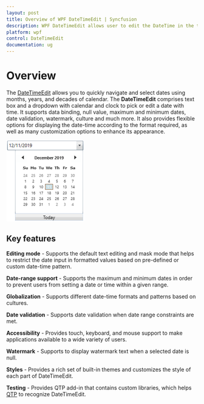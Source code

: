 ```yaml
---
layout: post
title: Overview of WPF DateTimeEdit | Syncfusion
description: WPF DateTimeEdit allows user to edit the DateTime in the text with the support of minimum and maximum value validation, watermark, etc.,
platform: wpf
control: DateTimeEdit
documentation: ug
---
```


# Overview

The [DateTimeEdit](https://help.syncfusion.com/cr/wpf/Syncfusion.Shared.Wpf~Syncfusion.Windows.Shared.DateTimeEdit.html) allows you to quickly navigate and select dates using months, years, and decades of calendar. The **DateTimeEdit** comprises text box and a dropdown with calendar and clock to pick or edit a date with time. It supports data binding, null value, maximum and minimum dates, date validation, watermark, culture and much more. It also provides flexible options for displaying the date-time according to the format required, as well as many customization options to enhance its appearance.

![Overview of DateTimeEdit control](Overview_images/overview.png)

## Key features

**Editing mode** - Supports the default text editing and mask mode that helps to restrict the date input in formatted values based on pre-defined or custom date-time pattern.

**Date-range support** - Supports the maximum and minimum dates in order to prevent users from setting a date or time within a given range.

**Globalization** - Supports different date-time formats and patterns based on cultures.

**Date validation** - Supports date validation when date range constraints are met.

**Accessibility** - Provides touch, keyboard, and mouse support to make applications available to a wide variety of users.

**Watermark** - Supports to display watermark text when a selected date is null.

**Styles** - Provides a rich set of built-in themes and customizes the style of each part of DateTimeEdit.

**Testing** - Provides QTP add-in that contains custom libraries, which helps [QTP](https://help.syncfusion.com/wpf/datetimepicker/ui-automation#quick-test-professional-qtp) to recognize DateTimeEdit.